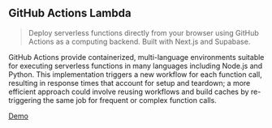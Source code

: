 ## GitHub Actions Lambda
> Deploy serverless functions directly from your browser using GitHub Actions as a computing backend. Built with Next.js and Supabase.

GitHub Actions provide containerized, multi-language environments suitable for executing serverless functions in many languages including Node.js and Python. This implementation triggers a new workflow for each function call, resulting in response times that account for setup and teardown; a more efficient approach could involve reusing workflows and build caches by re-triggering the same job for frequent or complex function calls.

[Demo](https://pmal.vercel.app/)
